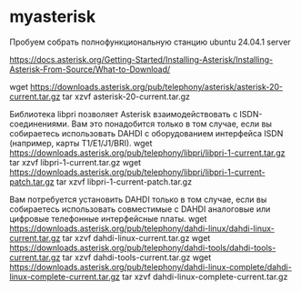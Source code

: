 # myasterisk
Пробуем собрать полнофункциональную станцию
ubuntu 24.04.1 server

https://docs.asterisk.org/Getting-Started/Installing-Asterisk/Installing-Asterisk-From-Source/What-to-Download/

wget https://downloads.asterisk.org/pub/telephony/asterisk/asterisk-20-current.tar.gz
tar xzvf asterisk-20-current.tar.gz

Библиотека libpri позволяет Asterisk взаимодействовать с ISDN-соединениями. Вам это понадобится только в том случае,
если вы собираетесь использовать DAHDI с оборудованием интерфейса ISDN (например, карты T1/E1/J1/BRI).
wget https://downloads.asterisk.org/pub/telephony/libpri/libpri-1-current.tar.gz
tar xzvf libpri-1-current.tar.gz
wget https://downloads.asterisk.org/pub/telephony/libpri/libpri-1-current-patch.tar.gz
tar xzvf libpri-1-current-patch.tar.gz

Вам потребуется установить DAHDI только в том случае, если вы собираетесь использовать
совместимые с DAHDI аналоговые или цифровые телефонные интерфейсные платы.
wget https://downloads.asterisk.org/pub/telephony/dahdi-linux/dahdi-linux-current.tar.gz
tar xzvf dahdi-linux-current.tar.gz
wget https://downloads.asterisk.org/pub/telephony/dahdi-tools/dahdi-tools-current.tar.gz
tar xzvf dahdi-tools-current.tar.gz
wget https://downloads.asterisk.org/pub/telephony/dahdi-linux-complete/dahdi-linux-complete-current.tar.gz
tar xzvf dahdi-linux-complete-current.tar.gz

